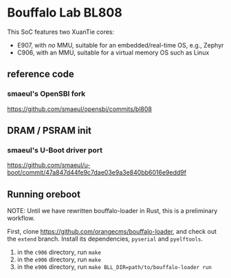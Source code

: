 # Bouffalo Lab BL808

This SoC features two XuanTie cores:

- E907, with _no_ MMU, suitable for an embedded/real-time OS, e.g., Zephyr
- C906, with an MMU, suitable for a virtual memory OS such as Linux

## reference code

### smaeul's OpenSBI fork

https://github.com/smaeul/opensbi/commits/bl808

## DRAM / PSRAM init

### smaeul's U-Boot driver port

https://github.com/smaeul/u-boot/commit/47a847d44fe9c7dae03e9a3e840bb6016e9edd9f

## Running oreboot

NOTE: Until we have rewritten bouffalo-loader in Rust, this is a preliminary
workflow.

First, clone https://github.com/orangecms/bouffalo-loader, and check out the
`extend` branch. Install its dependencies, `pyserial` and `pyelftools`.

1. in the `c906` directory, run `make`
2. in the `e906` directory, run `make`
3. in the `e906` directory, run `make BLL_DIR=path/to/bouffalo-loader run`
